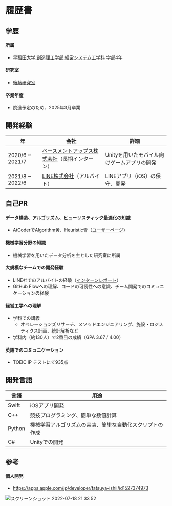 # 履歴書

## 学歴 

#### 所属

- [早稲田大学 創造理工学部 経営システム工学科](http://www.mgmt.waseda.ac.jp/) 学部4年

#### 研究室

- [後藤研究室](http://www.it.mgmt.waseda.ac.jp/index.html)

#### 卒業年度

- 院進予定のため、2025年3月卒業

## 開発経験

| 年 | 会社 | 詳細 |
| --- | ---- | ---- |
| 2020/6 ~ 2021/7 | [ベースメントアップス株式会社](https://basementapps.tokyo/)（長期インターン） | Unityを用いたモバイル向けゲームアプリの開発 |
| 2021/8 ~ 2022/6 | [LINE株式会社](https://linecorp.com/ja/)（アルバイト） | LINEアプリ（iOS）の保守、開発 |

## 自己PR

#### データ構造、アルゴリズム、ヒューリスティック最適化の知識
  - AtCoderでAlgorithm黄、Heuristic青（[ユーザーページ](https://atcoder.jp/users/tishii24)）
#### 機械学習分野の知識
  - 機械学習を用いたデータ分析を主とした研究室に所属
#### 大規模なチームでの開発経験  
  - LINE社でのアルバイトの経験（[インターンレポート](https://engineering.linecorp.com/ja/blog/internship2021-ios-browser-ui/)）
  - GitHub Flowへの理解、コードの可読性への意識、チーム開発でのコミュニケーションの経験
#### 経営工学への理解
  - 学科での講義
    - オペレーションズリサーチ、メソッドエンジニアリング、施設・ロジスティクス計画、統計解析など
  - 学科内（約130人）で2番目の成績（GPA 3.67 / 4.00）
#### 英語でのコミュニケーション
  - TOEIC IP テストにて935点

## 開発言語

| 言語 | 用途 |
| --- | ---- |
| Swift | iOSアプリ開発 |
| C++ | 競技プログラミング、簡単な数値計算 |
| Python | 機械学習アルゴリズムの実装、簡単な自動化スクリプトの作成 |
| C# | Unityでの開発 |

## 参考

#### 個人開発

- https://apps.apple.com/jp/developer/tatsuya-ishii/id1527374973

![スクリーンショット 2022-07-18 21 33 52](https://user-images.githubusercontent.com/64118114/179512136-89552532-6248-49e2-b45c-2e30113e077a.png)
